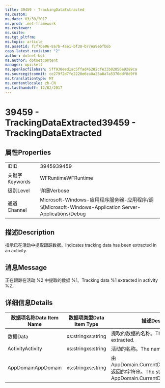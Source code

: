 ```yaml
---
title: 39459 - TrackingDataExtracted
ms.custom: 
ms.date: 03/30/2017
ms.prod: .net-framework
ms.reviewer: 
ms.suite: 
ms.tgt_pltfrm: 
ms.topic: article
ms.assetid: fcf7be96-8a7b-4ae1-bf38-b77ea9ebfb6b
caps.latest.revision: "2"
author: dotnet-bot
ms.author: dotnetcontent
manager: wpickett
ms.openlocfilehash: 5ff930eed1ac5ffad46282cfe33b02056e9289ca
ms.sourcegitcommit: ce279f2d7fe2220e6ea0a25a8a7a5370ddf8d9f0
ms.translationtype: MT
ms.contentlocale: zh-CN
ms.lasthandoff: 12/02/2017
---
```

# <a name="39459---trackingdataextracted"></a><span data-ttu-id="693ba-102">39459 - TrackingDataExtracted</span><span class="sxs-lookup"><span data-stu-id="693ba-102">39459 - TrackingDataExtracted</span></span>
## <a name="properties"></a><span data-ttu-id="693ba-103">属性</span><span class="sxs-lookup"><span data-stu-id="693ba-103">Properties</span></span>  
  
|||  
|-|-|  
|<span data-ttu-id="693ba-104">ID</span><span class="sxs-lookup"><span data-stu-id="693ba-104">ID</span></span>|<span data-ttu-id="693ba-105">39459</span><span class="sxs-lookup"><span data-stu-id="693ba-105">39459</span></span>|  
|<span data-ttu-id="693ba-106">关键字</span><span class="sxs-lookup"><span data-stu-id="693ba-106">Keywords</span></span>|<span data-ttu-id="693ba-107">WFRuntime</span><span class="sxs-lookup"><span data-stu-id="693ba-107">WFRuntime</span></span>|  
|<span data-ttu-id="693ba-108">级别</span><span class="sxs-lookup"><span data-stu-id="693ba-108">Level</span></span>|<span data-ttu-id="693ba-109">详细</span><span class="sxs-lookup"><span data-stu-id="693ba-109">Verbose</span></span>|  
|<span data-ttu-id="693ba-110">通道</span><span class="sxs-lookup"><span data-stu-id="693ba-110">Channel</span></span>|<span data-ttu-id="693ba-111">Microsoft-Windows-应用程序服务器-应用程序/调试</span><span class="sxs-lookup"><span data-stu-id="693ba-111">Microsoft-Windows-Application Server-Applications/Debug</span></span>|  
  
## <a name="description"></a><span data-ttu-id="693ba-112">描述</span><span class="sxs-lookup"><span data-stu-id="693ba-112">Description</span></span>  
 <span data-ttu-id="693ba-113">指示已在活动中提取跟踪数据。</span><span class="sxs-lookup"><span data-stu-id="693ba-113">Indicates tracking data has been extracted in an activity.</span></span>  
  
## <a name="message"></a><span data-ttu-id="693ba-114">消息</span><span class="sxs-lookup"><span data-stu-id="693ba-114">Message</span></span>  
 <span data-ttu-id="693ba-115">正在跟踪在活动 %2 中提取的数据 %1。</span><span class="sxs-lookup"><span data-stu-id="693ba-115">Tracking data %1 extracted in activity %2.</span></span>  
  
## <a name="details"></a><span data-ttu-id="693ba-116">详细信息</span><span class="sxs-lookup"><span data-stu-id="693ba-116">Details</span></span>  
  
|<span data-ttu-id="693ba-117">数据项名称</span><span class="sxs-lookup"><span data-stu-id="693ba-117">Data Item Name</span></span>|<span data-ttu-id="693ba-118">数据项类型</span><span class="sxs-lookup"><span data-stu-id="693ba-118">Data Item Type</span></span>|<span data-ttu-id="693ba-119">描述</span><span class="sxs-lookup"><span data-stu-id="693ba-119">Description</span></span>|  
|--------------------|--------------------|-----------------|  
|<span data-ttu-id="693ba-120">数据</span><span class="sxs-lookup"><span data-stu-id="693ba-120">Data</span></span>|<span data-ttu-id="693ba-121">xs:string</span><span class="sxs-lookup"><span data-stu-id="693ba-121">xs:string</span></span>|<span data-ttu-id="693ba-122">提取的数据的名称。</span><span class="sxs-lookup"><span data-stu-id="693ba-122">The name of the data extracted.</span></span>|  
|<span data-ttu-id="693ba-123">Activity</span><span class="sxs-lookup"><span data-stu-id="693ba-123">Activity</span></span>|<span data-ttu-id="693ba-124">xs:string</span><span class="sxs-lookup"><span data-stu-id="693ba-124">xs:string</span></span>|<span data-ttu-id="693ba-125">活动的名称。</span><span class="sxs-lookup"><span data-stu-id="693ba-125">The name of the activity.</span></span>|  
|<span data-ttu-id="693ba-126">AppDomain</span><span class="sxs-lookup"><span data-stu-id="693ba-126">AppDomain</span></span>|<span data-ttu-id="693ba-127">xs:string</span><span class="sxs-lookup"><span data-stu-id="693ba-127">xs:string</span></span>|<span data-ttu-id="693ba-128">由 AppDomain.CurrentDomain.FriendlyName 返回的字符串。</span><span class="sxs-lookup"><span data-stu-id="693ba-128">The string returned by AppDomain.CurrentDomain.FriendlyName.</span></span>|
